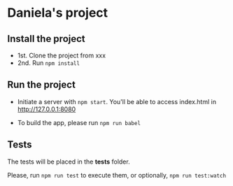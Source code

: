 # Daniela's project

## Install the project

* 1st. Clone the project from xxx
* 2nd. Run `npm install`

## Run the project

* Initiate a server with `npm start`. You'll be able to access index.html in http://127.0.0.1:8080

* To build the app, please run `npm run babel`

## Tests

The tests will be placed in the **tests** folder.

Please, run `npm run test` to execute them, or optionally, `npm run test:watch`

